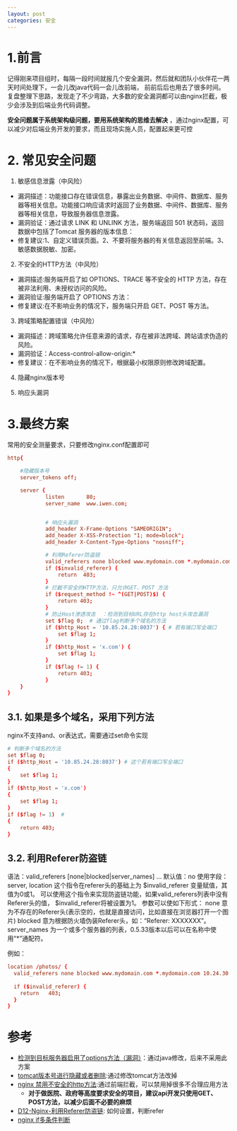 ```yaml
---
layout: post
categories: 安全
---
```

# 1.前言
记得刚来项目组时，每隔一段时间就报几个安全漏洞，然后就和团队小伙伴花一两天时间处理下，一会儿改java代码一会儿改前端，
前前后后也用去了很多时间。复盘整理下思路，发现走了不少弯路，大多数的安全漏洞都可以由nginx拦截，极少会涉及到后端业务代码调整。

**安全问题属于系统架构级问题，要用系统架构的思维去解决** ，通过nginx配置，可以减少对后端业务开发的要求，而且现场实施人员，配置起来更可控


# 2. 常见安全问题
    
1. 敏感信息泄露（中风险）

- 漏洞描述：功能接口存在错误信息，暴露出业务数据、中间件、数据库、服务器等相关信息。功能接口响应请求时返回了业务数据、中间件、数据库、服务器等相关信息，导致服务器信息泄露。
- 漏洞验证：通过请求 LINK 和 UNLINK 方法，服务端返回 501 状态码，返回数据中包括了Tomcat 服务器的版本信息：
- 修复建议:1、自定义错误页面。2、不要将服务器的有关信息返回至前端。3、敏感数据脱敏、加密。

2. 不安全的HTTP方法（中风险）

- 漏洞描述:服务端开启了如 OPTIONS、TRACE 等不安全的 HTTP 方法，存在被非法利用、未授权访问的风险。
- 漏洞验证:服务端开启了 OPTIONS 方法：
- 修复建议:在不影响业务的情况下，服务端只开启 GET、POST 等方法。

3. 跨域策略配置错误（中风险）

- 漏洞描述：跨域策略允许任意来源的请求，存在被非法跨域、跨站请求伪造的风险。
- 漏洞验证：Access-control-allow-origin:*
- 修复建议：在不影响业务的情况下，根据最小权限原则修改跨域配置。

4. 隐藏nginx版本号

5. 响应头漏洞

# 3.最终方案
常用的安全测量要求，只要修改nginx.conf配置即可

```conf
http{

    #隐藏版本号
    server_tokens off;

    server {
            listen       80;
            server_name  www.iwen.com;


            # 响应头漏洞
            add_header X-Frame-Options "SAMEORIGIN";
            add_header X-XSS-Protection "1; mode=block";
            add_header X-Content-Type-Options "nosniff";

            # 利用Referer防盗链
            valid_referers none blocked www.mydomain.com *.mydomain.com 10.24.30.40;  # 这个地方不用写具体端口
            if ($invalid_referer) { 
                return  403; 
            } 
            # 拦截不安全的HTTP方法，只允许GET、POST 方法
            if ($request_method !~ ^(GET|POST)$) {
                return 403;
            }
            # 防止Host渗透攻击  ：检测到目标URL存在http host头攻击漏洞
            set $flag 0;  # 通过flag判断多个域名的方法
            if ($http_Host = '10.85.24.28:8037') { # 若有端口写全端口
                set $flag 1;
            }
            if ($http_Host = 'x.com') {
                set $flag 1;
            }
            if ($flag != 1) {
                return 403;
            }
    }
}
```

## 3.1. 如果是多个域名，采用下列方法
nginx不支持and、or表达式，需要通过set命令实现
```conf
# 判断多个域名的方法
set $flag 0;
if ($http_Host = '10.85.24.28:8037') # 这个若有端口写全端口
{
    set $flag 1;
}
if ($http_Host = 'x.com')
{
    set $flag 1;
}
if ($flag != 1)  # 
{
    return 403;
}
```

## 3.2. 利用Referer防盗链
语法：valid_referers [none|blocked|server_names] …
默认值：no
使用字段：server, location
这个指令在referer头的基础上为 $invalid_referer 变量赋值，其值为0或1。
可以使用这个指令来实现防盗链功能，如果valid_referers列表中没有Referer头的值， $invalid_referer将被设置为1。
参数可以使如下形式：
none 意为不存在的Referer头(表示空的，也就是直接访问，比如直接在浏览器打开一个图片)
blocked 意为根据防火墙伪装Referer头，如：“Referer: XXXXXXX”。
server_names 为一个或多个服务器的列表，0.5.33版本以后可以在名称中使用“*”通配符。

例如：

```conf
location /photos/ { 
  valid_referers none blocked www.mydomain.com *.mydomain.com 10.24.30.40;  # 这个地方不用写具体端口
  
  if ($invalid_referer) { 
    return   403; 
  } 
} 
```

# 参考

- [检测到目标服务器启用了options方法（漏洞）](https://blog.csdn.net/baidu_35468322/article/details/88388053)：通过java修改，后来不采用此方案
- [tomcat版本号进行隐藏或者删除](https://blog.csdn.net/guancong3412/article/details/80937503):通过修改tomcat方法改掉
- [nginx 禁用不安全的http方法](https://blog.csdn.net/wudinaniya/article/details/103920716):通过前端拦截，可以禁用掉很多不合理应用方法
  - **对于做医院、政府等高度要求安全的项目，建议api开发只使用GET、POST方法，以减少后面不必要的麻烦**
- [D12-Nginx-利用Referer防盗链](https://blog.51cto.com/dngood/1033362): 如何设置，判断refer
- [nginx if多条件判断](https://blog.csdn.net/woshizhangliang999/article/details/51701327)
